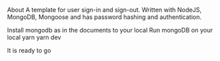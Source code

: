 About
A template for user sign-in and sign-out. Written with NodeJS, MongoDB, Mongoose and has password hashing and authentication.

Install mongodb as in the documents to your local
Run mongoDB on your local
yarn
yarn dev

It is ready to go